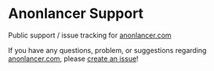 # Anonlancer Support
Public support / issue tracking for [anonlancer.com](https://anonlancer.com)

If you have any questions, problem, or suggestions regarding [anonlancer.com](https://anonlancer.com), please [create an issue](https://github.com/Anonlancer/Support/issues)!
